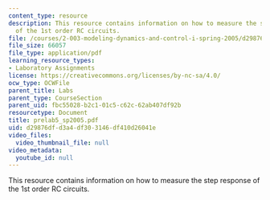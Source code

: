 ```yaml
---
content_type: resource
description: This resource contains information on how to measure the step response
  of the 1st order RC circuits.
file: /courses/2-003-modeling-dynamics-and-control-i-spring-2005/d29876dfd3a4df303146df410d26041e_prelab5_sp2005.pdf
file_size: 66057
file_type: application/pdf
learning_resource_types:
- Laboratory Assignments
license: https://creativecommons.org/licenses/by-nc-sa/4.0/
ocw_type: OCWFile
parent_title: Labs
parent_type: CourseSection
parent_uid: fbc55028-b2c1-01c5-c62c-62ab407df92b
resourcetype: Document
title: prelab5_sp2005.pdf
uid: d29876df-d3a4-df30-3146-df410d26041e
video_files:
  video_thumbnail_file: null
video_metadata:
  youtube_id: null
---
```

This resource contains information on how to measure the step response of the 1st order RC circuits.